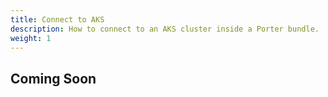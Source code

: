 ```yaml
---
title: Connect to AKS
description: How to connect to an AKS cluster inside a Porter bundle.
weight: 1
---
```


## Coming Soon

